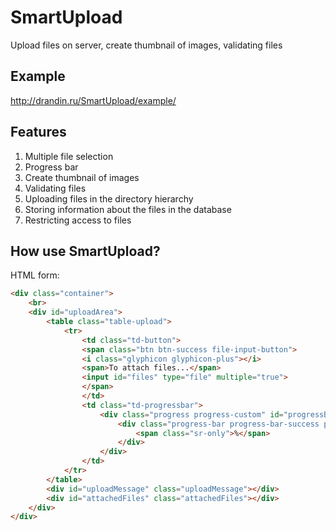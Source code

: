 # SmartUpload
Upload files on server, сreate thumbnail of images, validating files

<h2>Example</h2>

http://drandin.ru/SmartUpload/example/

<h2>Features</h2>

1.	Multiple file selection
2.	Progress bar
3.	Create thumbnail of images
4.	Validating files
5.	Uploading files in the directory hierarchy
6.	Storing information about the files in the database
7.	Restricting access to files

<h2>How use SmartUpload?</h2>

HTML form:

```html
<div class="container">
    <br>
    <div id="uploadArea">
        <table class="table-upload">
            <tr>
                <td class="td-button">
                <span class="btn btn-success file-input-button">
                <i class="glyphicon glyphicon-plus"></i>
                <span>To attach files...</span>
                <input id="files" type="file" multiple="true">
                </span>
                </td>
                <td class="td-progressbar">
                    <div class="progress progress-custom" id="progressBarArea">
                        <div class="progress-bar progress-bar-success progress-bar-striped" id="progressBar" role="progressbar" aria-valuenow="0" aria-valuemin="0" aria-valuemax="100" style="width:0">
                            <span class="sr-only">%</span>
                        </div>
                    </div>
                </td>
            </tr>
        </table>
        <div id="uploadMessage" class="uploadMessage"></div>
        <div id="attachedFiles" class="attachedFiles"></div>
    </div>
</div>
```
